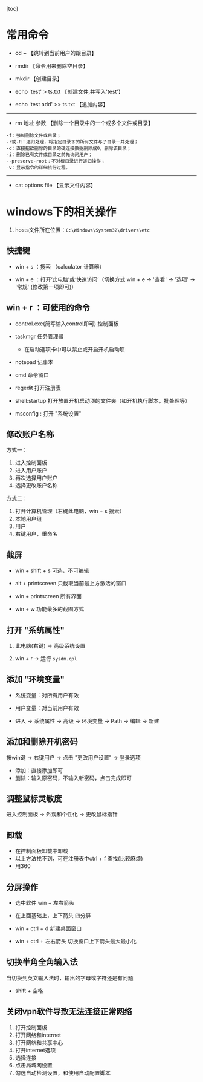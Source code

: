 [toc]
# 常用命令

- cd ~ 【跳转到当前用户的跟目录】

- rmdir 【命令用来删除空目录】

- mkdir 【创建目录】

- echo 'test' > ts.txt  【创建文件,并写入'test'】

- echo 'test add' >> ts.txt  【追加内容】

--- 

- rm 地址 参数 【删除一个目录中的一个或多个文件或目录】 
```
-f：强制删除文件或目录；
-r或-R：递归处理，将指定目录下的所有文件与子目录一并处理；
-d：直接把欲删除的目录的硬连接数据删除成0，删除该目录；
-i：删除已有文件或目录之前先询问用户；
--preserve-root：不对根目录进行递归操作；
-v：显示指令的详细执行过程。
``` 

---

- cat options file 【显示文件内容】

# windows下的相关操作

1. hosts文件所在位置：`C:\Windows\System32\drivers\etc`

## 快捷键

- win + s ：搜索  （calculator 计算器）

- win + e ：打开‘此电脑’或‘快速访问’（切换方式 win + e -> '查看' -> '选项' -> '常规' (修改第一项即可)）


## win + r ：可使用的命令

- control.exe(简写输入control即可) 控制面板

- taskmgr 任务管理器
    - 在启动选项卡中可以禁止或开启开机启动项

- notepad 记事本

- cmd 命令窗口

- regedit 打开注册表

- shell:startup 打开放置开机启动项的文件夹（如开机执行脚本，批处理等）

- msconfig : 打开 "系统设置" 


## 修改账户名称

方式一：
1. 进入控制面板
2. 进入用户账户
3. 再次选择用户账户
4. 选择更改账户名称

方式二：
1. 打开计算机管理（右键此电脑，win + s 搜索）
2. 本地用户组
3. 用户
4. 右键用户，重命名

## 截屏

- win + shift + s  可选，不可编辑

- alt + printscreen 只截取当前最上方激活的窗口

- win + printscreen 所有界面

- win + w 功能最多的截图方式


## 打开 "系统属性"
1. 此电脑(右键) -> 高级系统设置

2. win + r -> 运行 `sysdm.cpl`

## 添加 "环境变量"
- 系统变量：对所有用户有效
- 用户变量：对当前用户有效

- 进入 -> 系统属性 -> 高级 -> 环境变量 -> Path -> 编辑 -> 新建

## 添加和删除开机密码

按win键 -> 右键用户 -> 点击 "更改用户设置" -> 登录选项

- 添加：直接添加即可
- 删除：输入原密码，不输入新密码，点击完成即可

## 调整鼠标灵敏度
进入控制面板 -> 外观和个性化 -> 更改鼠标指针

## 卸载
- 在控制面板卸载中卸载
- 以上方法找不到，可在注册表中ctrl + f 查找(比较麻烦)
- 用360  

## 分屏操作
- 选中软件 win + 左右箭头
- 在上面基础上，上下箭头 四分屏

- win + ctrl + d 新建桌面窗口
- win + ctrl + 左右箭头 切换窗口上下箭头最大最小化

## 切换半角全角输入法
当切换到英文输入法时，输出的字母或字符还是有问题

- shift + 空格

## 关闭vpn软件导致无法连接正常网络

1. 打开控制面板
2. 打开网络和internet
3. 打开网络和共享中心
4. 打开internet选项
5. 选择连接
6. 点击局域网设置
7. 勾选自动检测设置，和使用自动配置脚本